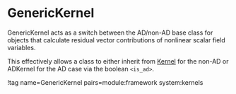 # GenericKernel

GenericKernel acts as a switch between the AD/non-AD base class for objects that
calculate residual vector contributions of nonlinear scalar field variables.

This effectively allows a class to either inherit from [Kernel](Kernel.md) for
the non-AD or ADKernel for the AD case via the boolean `<is_ad>`.

!tag name=GenericKernel pairs=module:framework system:kernels
